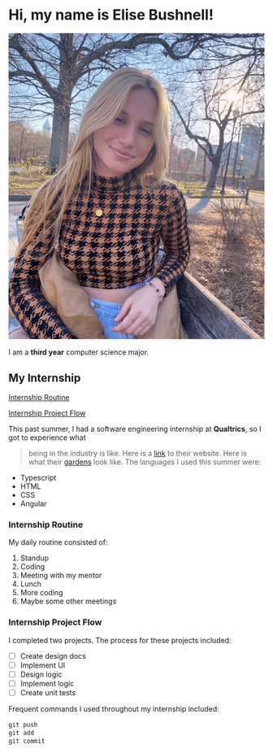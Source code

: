 # Hi, my name is Elise Bushnell!
![profile-pic.jpg](profile-pic.jpg)

I am a **third year** computer science major. 



## My Internship
[Internship Routine](#internship-routine)

[Internship Project Flow](#internship-project-flow)

This past summer, I had a software engineering internship at **Qualtrics**, so I got to experience what 
>being in the industry
is like. Here is a [link](https://www.qualtrics.com) to their website. Here is what their [gardens](gardens.jpg) look like. The languages I used this summer were:
- Typescript
- HTML
- CSS
- Angular

### Internship Routine
My daily routine consisted of:
1. Standup
2. Coding
3. Meeting with my mentor
4. Lunch
5. More coding
6. Maybe some other meetings
   
### Internship Project Flow
I completed two projects. The process for these projects included:
- [ ] Create design docs
- [ ] Implement UI
- [ ] Design logic
- [ ] Implement logic
- [ ] Create unit tests

Frequent commands I used throughout my internship included:  
```
git push
git add
git commit
```